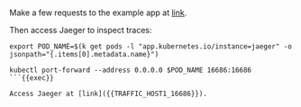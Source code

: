 
<br>

Make a few requests to the example app at [link]({{TRAFFIC_HOST1_32080}}).

Then access Jaeger to inspect traces:

```plain
export POD_NAME=$(k get pods -l "app.kubernetes.io/instance=jaeger" -o jsonpath="{.items[0].metadata.name}")

kubectl port-forward --address 0.0.0.0 $POD_NAME 16686:16686
```{{exec}}

Access Jaeger at [link]({{TRAFFIC_HOST1_16686}}).
